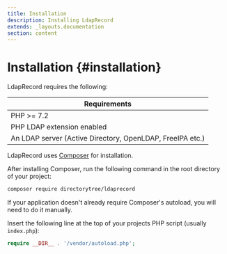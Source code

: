 ```yaml
---
title: Installation
description: Installing LdapRecord
extends: _layouts.documentation
section: content
---
```


# Installation {#installation}

LdapRecord requires the following:

Requirements |
--- |
PHP >= 7.2 |
PHP LDAP extension enabled |
An LDAP server (Active Directory, OpenLDAP, FreeIPA etc.) |

LdapRecord uses [Composer](https://getcomposer.org) for installation.

After installing Composer, run the following command in the root directory of your project:

```bash
composer require directorytree/ldaprecord
```

If your application doesn't already require Composer's autoload, you will need to do it manually.

Insert the following line at the top of your projects PHP script (usually `index.php`):

```php
require __DIR__ . '/vendor/autoload.php';
```
